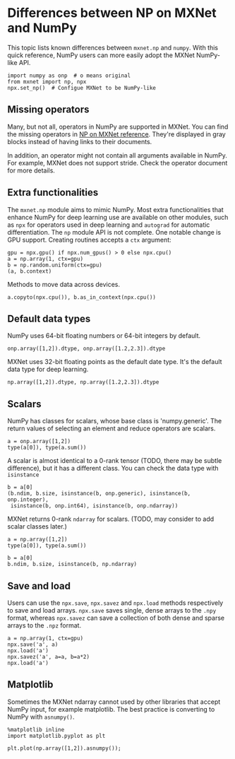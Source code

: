 <!--- Licensed to the Apache Software Foundation (ASF) under one -->
<!--- or more contributor license agreements.  See the NOTICE file -->
<!--- distributed with this work for additional information -->
<!--- regarding copyright ownership.  The ASF licenses this file -->
<!--- to you under the Apache License, Version 2.0 (the -->
<!--- "License"); you may not use this file except in compliance -->
<!--- with the License.  You may obtain a copy of the License at -->

<!---   http://www.apache.org/licenses/LICENSE-2.0 -->

<!--- Unless required by applicable law or agreed to in writing, -->
<!--- software distributed under the License is distributed on an -->
<!--- "AS IS" BASIS, WITHOUT WARRANTIES OR CONDITIONS OF ANY -->
<!--- KIND, either express or implied.  See the License for the -->
<!--- specific language governing permissions and limitations -->
<!--- under the License. -->

# Differences between NP on MXNet and NumPy

This topic lists known differences between `mxnet.np` and `numpy`. With this quick reference, NumPy users can more easily adopt  the MXNet NumPy-like API.

```{.python .input}
import numpy as onp  # o means original
from mxnet import np, npx
npx.set_np()  # Configue MXNet to be NumPy-like
```

## Missing operators

Many, but not all, operators in NumPy are supported in MXNet. You can find the missing operators in [NP on MXNet reference](../../../api/np/index.rst). They're displayed in gray blocks instead of having links to their documents.

In addition, an operator might not contain all arguments available in NumPy. For example, MXNet does not support stride. Check the operator document for more details.

## Extra functionalities

The `mxnet.np` module aims to mimic NumPy.  Most extra functionalities that enhance NumPy for deep learning use are available on other modules, such as `npx` for operators used in deep learning and `autograd` for automatic differentiation. The `np` module API is not complete. One notable change is GPU support. Creating routines accepts a `ctx` argument:

```{.python .input}
gpu = npx.gpu() if npx.num_gpus() > 0 else npx.cpu()
a = np.array(1, ctx=gpu)
b = np.random.uniform(ctx=gpu)
(a, b.context)
```

Methods to move data across devices.

```{.python .input}
a.copyto(npx.cpu()), b.as_in_context(npx.cpu())
```

## Default data types

NumPy uses 64-bit floating numbers or 64-bit integers by default.

```{.python .input}
onp.array([1,2]).dtype, onp.array([1.2,2.3]).dtype
```

MXNet uses 32-bit floating points as the default date type. It's the default data type for deep learning.

```{.python .input}
np.array([1,2]).dtype, np.array([1.2,2.3]).dtype
```

## Scalars

NumPy has classes for scalars, whose base class is 'numpy.generic'. The return values of selecting an element and reduce operators are scalars.

```{.python .input}
a = onp.array([1,2])
type(a[0]), type(a.sum())
```

A scalar is almost identical to a 0-rank tensor (TODO, there may be subtle difference), but it has a different class. You can check the data type with `isinstance`

```{.python .input}
b = a[0]
(b.ndim, b.size, isinstance(b, onp.generic), isinstance(b, onp.integer),
 isinstance(b, onp.int64), isinstance(b, onp.ndarray))
```

MXNet returns 0-rank `ndarray` for scalars. (TODO, may consider to add scalar classes later.)

```{.python .input}
a = np.array([1,2])
type(a[0]), type(a.sum())
```

```{.python .input}
b = a[0]
b.ndim, b.size, isinstance(b, np.ndarray)
```

## Save and load

Users can use the `npx.save`, `npx.savez` and `npx.load` methods respectively to
save and load arrays. `npx.save` saves single, dense arrays to the `.npy`
format, whereas `npx.savez` can save a collection of both dense and sparse
arrays to the `.npz` format.

```{.python .input}
a = np.array(1, ctx=gpu)
npx.save('a', a)
npx.load('a')
npx.savez('a', a=a, b=a*2)
npx.load('a')
```

## Matplotlib

Sometimes the MXNet ndarray cannot used by other libraries that accept NumPy input, for example matplotlib. The best practice is converting to NumPy with `asnumpy()`.

```{.python .input}
%matplotlib inline
import matplotlib.pyplot as plt

plt.plot(np.array([1,2]).asnumpy());
```
